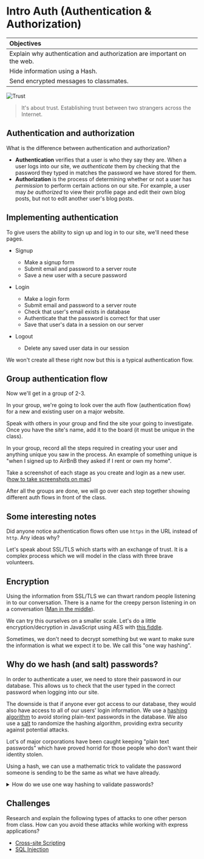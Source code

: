 # Intro Auth (Authentication & Authorization)

| Objectives |
| :--- |
| Explain why authentication and authorization are important on the web. |
| Hide information using a Hash. |
| Send encrypted messages to classmates. |

<img src="http://33.media.tumblr.com/0f97d9c51b55f94e996a4a91b2556692/tumblr_netd6eCmY51qzgltlo1_500.gif" title="Trust">

> It's about trust. Establishing trust between two strangers across the Internet.

## Authentication and authorization

What is the difference between authentication and authorization?

* **Authentication** verifies that a user is who they say they are. When a user logs into our site, we *authenticate* them by checking that the password they typed in matches the password we have stored for them.
* **Authorization** is the process of determining whether or not a user has *permission* to perform certain actions on our site. For example, a user may *be authorized* to view their profile page and edit their own blog posts, but not to edit another user's blog posts.


## Implementing authentication

To give users the ability to sign up and log in to our site, we'll need these pages.

* Signup
  * Make a signup form
  * Submit email and password to a server route
  * Save a new user with a secure password

* Login
  * Make a login form
  * Submit email and password to a server route
  * Check that user's email exists in database
  * Authenticate that the password is correct for that user
  * Save that user's data in a session on our server
 
* Logout
  * Delete any saved user data in our session

We won't create all these right now but this is a typical authentication flow.

## Group authentication flow

Now we'll get in a group of 2-3.

In your group, we're going to look over the auth flow (authentication flow) for a new and existing user on a major website.

Speak with others in your group and find the site your going to investigate. Once you have the site's name, add it to the board (it must be unique in the class).

In your group, record all the steps required in creating your user and anything unique you saw in the process. An example of something unique is "when I signed up to AirBnB they asked if I rent or own my home".

Take a screenshot of each stage as you create and login as a new user. (<a href="http://lmgtfy.com/?q=take+a+screenshot+on+mac" target="_blank">how to take screenshots on mac</a>)

After all the groups are done, we will go over each step together showing different auth flows in front of the class.

## Some interesting notes

Did anyone notice authentication flows often use `https` in the URL instead of `http`. Any ideas why?

Let's speak about SSL/TLS which starts with an exchange of trust. It is a complex process which we will model in the class with three brave volunteers.

## Encryption

Using the information from SSL/TLS we can thwart random people listening in to our conversation. There is a name for the creepy person listening in on a conversation (<a href="https://en.wikipedia.org/wiki/Man-in-the-middle_attack" target="_blank">Man in the middle</a>).

We can try this ourselves on a smaller scale. Let's do a little encryption/decryption in JavaScript using AES with <a href="http://jsfiddle.net/eerwitt/Lrdaprat/" target="_blank">this fiddle</a>.

Sometimes, we don't need to decrypt something but we want to make sure the information is what we expect it to be. We call this "one way hashing".

## Why do we hash (and salt) passwords?

In order to authenticate a user, we need to store their password in our database. This allows us to check that the user typed in the correct password when logging into our site.

The downside is that if anyone ever got access to our database, they would also have access to all of our users' login information. We use a <a href="https://crackstation.net/hashing-security.htm#normalhashing" target="_blank">hashing algorithm</a> to avoid storing plain-text passwords in the database. We also use a <a href="https://crackstation.net/hashing-security.htm#salt" target="_blank">salt</a> to randomize the hashing algorithm, providing extra security against potential attacks.

Lot's of major corporations have been caught keeping "plain text passwords" which have proved horrid for those people who don't want their identity stolen.

Using a hash, we can use a mathematic trick to validate the password someone is sending to be the same as what we have already.

<details>
  <summary>How do we use one way hashing to validate passwords?</summary>

  A client sends a password to the server over a secure channel, the server runs a hashing algorithm over the password including a salt then checks if the hashed value is the same as that which is recorded in the database. If the hash is different then the passwords don't match, the same password sent twice to a hash with the same salt will result in the same hash value.
</details>

## Challenges

Research and explain the following types of attacks to one other person from class. How can you avoid these attacks while working with express applications?

* [Cross-site Scripting](https://en.wikipedia.org/wiki/Cross-site_scripting)
* [SQL Injection](https://en.wikipedia.org/wiki/SQL_injection)

